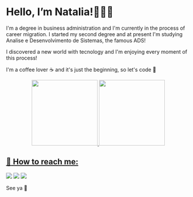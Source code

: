  # Hello, I’m Natalia!👩🏻‍💻 # 

I'm a degree in business administration and I'm currently in the process of career migration.
I started my second degree and at present I'm studying Analise e Desenvolvimento de Sistemas, the famous ADS! <br>

I discovered a new world with tecnology and I'm enjoying every moment of this process!

I'm a coffee lover ☕ and it's just the beginning, so let's code 🚀



<div>
<div align="center">
  <a href="https://github.com/nahrdmelo">
  <img height="180em" src="https://github-readme-stats.vercel.app/api?username=nahrdmelo&show_icons=true&theme=dracula&include_all_commits=true&count_private=true"/>
  <img height="180em" src="https://github-readme-stats.vercel.app/api/top-langs/?username=nahrdmelo&layout=compact&langs_count=7&theme=dracula"/>
</div>

 

## :love_letter: How to reach me:
  
<div> 
  <a href="https://instagram.com/nataliarmelo_" target="_blank"><img src="https://img.shields.io/badge/-Instagram-%23E4405F?style=for-the-badge&logo=instagram&logoColor=white" target="_blank"></a>
  <a href = "mailto:nahrdmelo@gmail.com"><img src="https://img.shields.io/badge/-Gmail-%23333?style=for-the-badge&logo=gmail&logoColor=white" target="_blank"></a>
  <a href="https://www.linkedin.com/in/nataliarmelo/" target="_blank"><img src="https://img.shields.io/badge/-LinkedIn-%230077B5?style=for-the-badge&logo=linkedin&logoColor=white" target="_blank"></a> 
 
</div>

See ya 👋

